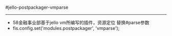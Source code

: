 #jello-postpackager-vmparse
******
* 58金融事业部基于jello vm所编写的插件，资源定位 替换#parse参数
* fis.config.set('modules.postpackager', 'vmparse');